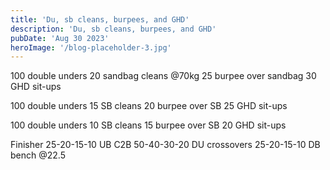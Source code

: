 ```yaml
---
title: 'Du, sb cleans, burpees, and GHD'
description: 'Du, sb cleans, burpees, and GHD'
pubDate: 'Aug 30 2023'
heroImage: '/blog-placeholder-3.jpg'
---
```

100 double unders
20 sandbag cleans @70kg
25 burpee over sandbag
30 GHD sit-ups

100 double unders
15 SB cleans
20 burpee over SB
25 GHD sit-ups 

100 double unders 
10 SB cleans
15 burpee over SB 
20 GHD sit-ups

Finisher 
25-20-15-10 UB C2B 
50-40-30-20 DU crossovers
25-20-15-10 DB bench @22.5
